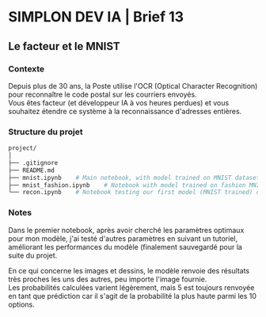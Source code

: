 # SIMPLON DEV IA | Brief 13

## Le facteur et le MNIST

### Contexte

Depuis plus de 30 ans, la Poste utilise l'OCR (Optical Character Recognition) pour reconnaître le code postal sur les courriers envoyés. <br>
Vous êtes facteur (et développeur IA à vos heures perdues) et vous souhaitez étendre ce système à la reconnaissance d'adresses entières.

### Structure du projet

```bash
project/
│
├── .gitignore
├── README.md
├── mnist.ipynb    # Main notebook, with model trained on MNIST dataset
├── mnist_fashion.ipynb    # Notebook with model trained on fashion MNIST
└── recon.ipynb    # Notebook testing our first model (MNIST trained) on personal images and drawings
```

### Notes

Dans le premier notebook, après avoir cherché les paramètres optimaux pour mon modèle, j'ai testé d'autres paramètres en suivant un tutoriel, améliorant les performances du modèle (finalement sauvegardé pour la suite du projet.

En ce qui concerne les images et dessins, le modèle renvoie des résultats très proches les uns des autres, peu importe l'image fournie. <br>
Les probabilités calculées varient légèrement, mais 5 est toujours renvoyée en tant que prédiction car il s'agit de la probabilité la plus haute parmi les 10 options.
